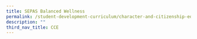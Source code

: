 ```yaml
---
title: SEPAS Balanced Wellness
permalink: /student-development-curriculum/character-and-citizenship-education/sepas-balanced-wellness/
description: ""
third_nav_title: CCE
---
```

